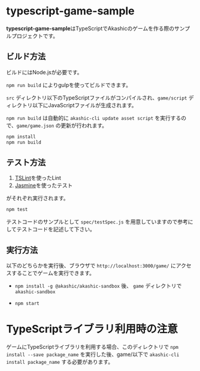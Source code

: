 # typescript-game-sample

**typescript-game-sample**はTypeScriptでAkashicのゲームを作る際のサンプルプロジェクトです。

## ビルド方法

ビルドにはNode.jsが必要です。

`npm run build` によりgulpを使ってビルドできます。

`src` ディレクトリ以下のTypeScriptファイルがコンパイルされ、`game/script` ディレクトリ以下にJavaScriptファイルが生成されます。

`npm run build` は自動的に `akashic-cli update asset script` を実行するので、`game/game.json` の更新が行われます。

```sh
npm install
npm run build
```

## テスト方法

1. [TSLint](https://github.com/palantir/tslint "TSLint")を使ったLint
2. [Jasmine](http://jasmine.github.io "Jasmine")を使ったテスト

がそれぞれ実行されます。

```sh
npm test
```

テストコードのサンプルとして `spec/testSpec.js` を用意していますので参考にしてテストコードを記述して下さい。

## 実行方法

以下のどちらかを実行後、ブラウザで `http://localhost:3000/game/` にアクセスすることでゲームを実行できます。

* `npm install -g @akashic/akashic-sandbox` 後、 `game` ディレクトリで `akashic-sandbox`

* `npm start`

# TypeScriptライブラリ利用時の注意

ゲームにTypeScriptライブラリを利用する場合、このディレクトリで `npm install --save package_name` を実行した後、game/以下で `akashic-cli install package_name` する必要があります。
